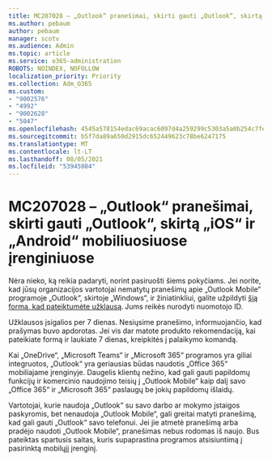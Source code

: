 ```yaml
---
title: MC207028 – „Outlook“ pranešimai, skirti gauti „Outlook“, skirtą „iOS“ ir „Android“ mobiliuosiuose įrenginiuose
ms.author: pebaum
author: pebaum
manager: scotv
ms.audience: Admin
ms.topic: article
ms.service: o365-administration
ROBOTS: NOINDEX, NOFOLLOW
localization_priority: Priority
ms.collection: Adm_O365
ms.custom:
- "9002576"
- "4992"
- "9002628"
- "5047"
ms.openlocfilehash: 4545a578154edac69acac6097d4a259299c5303a5a0b254c7fe0c57869b7bcab
ms.sourcegitcommit: b5f7da89a650d2915dc652449623c78be6247175
ms.translationtype: MT
ms.contentlocale: lt-LT
ms.lasthandoff: 08/05/2021
ms.locfileid: "53945084"
---
```

# <a name="mc207028---notifications-in-outlook-to-obtain-outlook-for-ios-and-android-on-mobile-devices"></a>MC207028 – „Outlook“ pranešimai, skirti gauti „Outlook“, skirtą „iOS“ ir „Android“ mobiliuosiuose įrenginiuose

Nėra nieko, ką reikia padaryti, norint pasiruošti šiems pokyčiams. Jei norite, kad jūsų organizacijos vartotojai nematytų pranešimų apie „Outlook Mobile“ programoje „Outlook“, skirtoje „Windows“, ir žiniatinkliui, galite užpildyti [šią formą, kad pateiktumėte užklausą](https://aka.ms/MC207028). Jums reikės nurodyti nuomotojo ID. 

Užklausos įsigalios per 7 dienas. Nesiųsime pranešimo, informuojančio, kad prašymas buvo apdorotas. Jei vis dar matote produkto rekomendaciją, kai pateikiate formą ir laukiate 7 dienas, kreipkitės į palaikymo komandą.

Kai „OneDrive“, „Microsoft Teams“ ir „Microsoft 365“ programos yra giliai integruotos, „Outlook“ yra geriausias būdas naudotis „Office 365“ mobiliajame įrenginyje. Daugelis klientų nežino, kad gali gauti papildomų funkcijų ir komercinio naudojimo teisių į „Outlook Mobile“ kaip dalį savo „Office 365“ ir „Microsoft 365“ paslaugų be jokių papildomų išlaidų.

Vartotojai, kurie naudoja „Outlook“ su savo darbo ar mokymo įstaigos paskyromis, bet nenaudoja „Outlook Mobile“, gali greitai matyti pranešimą, kad gali gauti „Outlook“ savo telefonui. Jei jie atmetė pranešimą arba pradėjo naudoti „Outlook Mobile“, pranešimas nebus rodomas iš naujo. Bus pateiktas spartusis saitas, kuris supaprastina programos atsisiuntimą į pasirinktą mobilųjį įrenginį.
